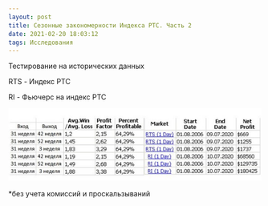 ```yaml
---
layout: post
title: Сезонные закономерности Индекса РТС. Часть 2
date: 2021-02-20 18:03:12
tags: Исследования
---
```


Тестирование на исторических данных

RTS - Индекс РТС

RI - Фьючерс на индекс РТС

<img src="https://raw.githubusercontent.com/Ragve-hub/scribble/gh-pages/images/backrts_seasonal.jpg" alt="Фундаментальный анализ">

*без учета комиссий и проскальзываний
